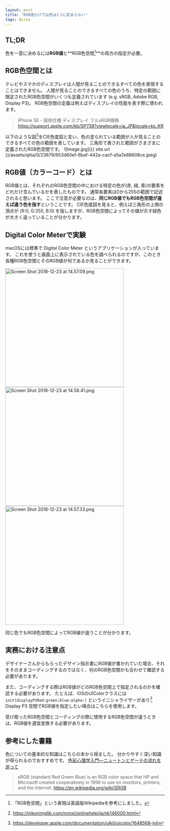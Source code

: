 ```yaml
---
layout: post
title: "RGB値だけでは色は1つに定まらない"
tags: Qiita
---
```



## TL;DR
色を一意に決めるには**RGB値**と**RGB色空間[^a]**の両方の指定が必要。

## RGB色空間とは 
テレビやスマホのディスプレイは人間が見ることのできるすべての色を表現することはできません。
人間が見ることのできるすべての色のうち、特定の範囲に限定されたRGB色空間がいくつも定義されています (e.g. sRGB, Adobe RGB, Display P3)。
RGB色空間の定義は例えばディスプレイの性能を表す際に使われます。

> iPhone SE - 技術仕様
> ディスプレイ
> フルsRGB規格
https://support.apple.com/kb/SP738?viewlocale=ja_JP&locale=ko_KR

以下のような図[^c]をCIE色度図と言い、色の塗られている範囲が人が見ることのできるすべての色の範囲を表しています。
三角形で表された範囲がさまざまに定義されたRGB色空間です。
![Image.jpg]({{ site.url }}/assets/qiita/0/23679/653d60ef-6baf-442a-cacf-a5a7e88608ce.jpeg)


## RGB値（カラーコード）とは
RGB値とは、それぞれのRGB色空間の中における特定の色が(赤, 緑, 青)の要素をどれだけ含んでいるかを表したものです。
通常各要素は0から255の範囲で記述されると思います。
ここで注意が必要なのは、**同じRGB値でもRGB色空間が違えば違う色を指す**ということです。
CIE色度図を見ると、例えば三角形の上側の頂点が (R:0, G:255, B:0) を指しますが、RGB色空間によってその値が示す緑色が大きく違っていることが分かります。


## Digital Color Meterで実験
macOSには標準で Digital Color Meter というアプリケーションが入っています。
これを使うと画面上に表示されている色を調べられるのですが、このとき各種RGB色空間とそのRGB値が何であるか見ることができます。

<img width="374" alt="Screen Shot 2018-12-23 at 14.57.09.png" src="{{ site.url }}/assets/qiita/0/23679/4a1370eb-f55a-e46c-6ea9-0b740925ae33.png">
<img width="374" alt="Screen Shot 2018-12-23 at 14.58.41.png" src="{{ site.url }}/assets/qiita/0/23679/e263e3e3-94e9-4ed0-0587-6da5721e03b4.png">
<img width="374" alt="Screen Shot 2018-12-23 at 14.57.33.png" src="{{ site.url }}/assets/qiita/0/23679/cab21bc4-7690-5821-c3d1-9a8e1217d4aa.png">

同じ色でもRGB色空間によってRGB値が違うことが分かります。

## 実務における注意点
デザイナーさんからもらったデザイン指示書にRGB値が書かれていた場合、それをそのままコーディングするのではなく、何のRGB色空間かも合わせて確認する必要があります。

また、コーディングする際はRGB値がどのRGB色空間上で指定されるのかを確認する必要があります。
たとえば、iOSのUIColorクラスには `init(displayP3Red:green:blue:alpha:)` というイニシャライザーがあり[^b] Display P3 空間でRGB値を指定したい場合はこちらを使用します。

受け取ったRGB色空間とコーディングの際に使用するRGB色空間が違うときは、RGB値を適宜変換する必要があります。

## 参考にした書籍

色についての基本的な知識はこちらの本から得ました。
分かりやすく深い知識が得られるのでおすすめです。
[色彩心理学入門―ニュートンとゲーテの流れを追って](https://www.amazon.co.jp/dp/4121011694)


[^a]: 「RGB色空間」という表現は英語版Wikipediaを参考にしました。
  > sRGB (standard Red Green Blue) is an RGB color space that HP and Microsoft created cooperatively in 1996 to use on monitors, printers, and the Internet.
  https://en.wikipedia.org/wiki/SRGB

[^b]: https://developer.apple.com/documentation/uikit/uicolor/1648568-init

[^c]: https://nikonimglib.com/nvnxi/onlinehelp/ja/nk146000.html


